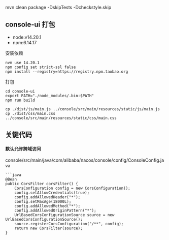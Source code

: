 mvn clean package -DskipTests -Dcheckstyle.skip

## console-ui 打包
* node:v14.20.1
* npm:6.14.17

安装依赖

```shell
nvm use 14.20.1
npm config set strict-ssl false  
npm install --registry=https://registry.npm.taobao.org
```

打包

```shell
cd console-ui
export PATH="./node_modules/.bin:$PATH"  
npm run build
```

```
cp ./dist/js/main.js ../console/src/main/resources/static/js/main.js 
cp ./dist/css/main.css ../console/src/main/resources/static/css/main.css
```

## 关键代码

#### 默认允许跨域访问

console/src/main/java/com/alibaba/nacos/console/config/ConsoleConfig.java

    ```java
    @Bean
    public CorsFilter corsFilter() {
        CorsConfiguration config = new CorsConfiguration();
        config.setAllowCredentials(true);
        config.addAllowedHeader("*");
        config.setMaxAge(18000L);
        config.addAllowedMethod("*");
        config.addAllowedOriginPattern("*");
        UrlBasedCorsConfigurationSource source = new UrlBasedCorsConfigurationSource();
        source.registerCorsConfiguration("/**", config);
        return new CorsFilter(source);
    }